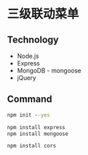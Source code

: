 
# 三级联动菜单

## Technology

- Node.js
- Express
- MongoDB - mongoose
- jQuery

## Command

```cmd
npm init --yes

npm install express
npm install mongoose

npm install cors
```